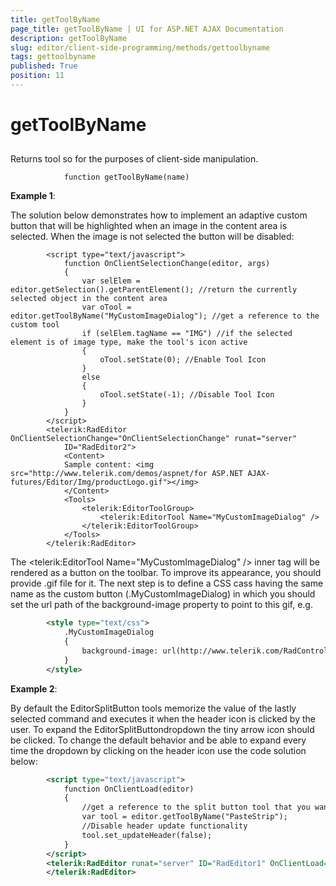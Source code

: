 ```yaml
---
title: getToolByName
page_title: getToolByName | UI for ASP.NET AJAX Documentation
description: getToolByName
slug: editor/client-side-programming/methods/gettoolbyname
tags: gettoolbyname
published: True
position: 11
---
```


# getToolByName



## 

Returns tool so for the purposes of client-side manipulation.

````ASPNET
	        function getToolByName(name)
````



__Example 1__:

The solution below demonstrates how to implement an adaptive custom button that will be highlighted when an image in the content area is selected. When the image is not selected the button will be disabled:

````ASPNET
	    <script type="text/javascript">
	        function OnClientSelectionChange(editor, args)
	        {
	            var selElem = editor.getSelection().getParentElement(); //return the currently selected object in the content area
	            var oTool = editor.getToolByName("MyCustomImageDialog"); //get a reference to the custom tool
	            if (selElem.tagName == "IMG") //if the selected element is of image type, make the tool's icon active
	            {
	                oTool.setState(0); //Enable Tool Icon
	            }
	            else
	            {
	                oTool.setState(-1); //Disable Tool Icon
	            }
	        }
	    </script>
	    <telerik:RadEditor OnClientSelectionChange="OnClientSelectionChange" runat="server"
	        ID="RadEditor2">
	        <Content>
	        Sample content: <img src="http://www.telerik.com/demos/aspnet/for ASP.NET AJAX-futures/Editor/Img/productLogo.gif"></img>
	        </Content>
	        <Tools>
	            <telerik:EditorToolGroup>
	                <telerik:EditorTool Name="MyCustomImageDialog" />
	            </telerik:EditorToolGroup>
	        </Tools>
	    </telerik:RadEditor>
````



The <telerik:EditorTool Name="MyCustomImageDialog" /> inner tag will be rendered as a button on the toolbar. To improve its appearance, you should provide .gif file for it. The next step is to define a CSS cass having the same name as the custom button (.MyCustomImageDialog) in which you should set the url path of the background-image property to point to this gif, e.g.

````XML
	    <style type="text/css">
	        .MyCustomImageDialog
	        {
	            background-image: url(http://www.telerik.com/RadControls/Editor/Skins/Custom/buttons/Underline.gif) !important;
	        }
	    </style>
````





__Example 2__:

By default the EditorSplitButton tools memorize the value of the lastly selected command and executes it when the header icon is clicked by the user. To expand the EditorSplitButtondropdown the tiny arrow icon should be clicked. To change the default behavior and be able to expand every time the dropdown by clicking on the header icon use the code solution below:

````XML
	    <script type="text/javascript">
	        function OnClientLoad(editor)
	        {
	            //get a reference to the split button tool that you want to modify
	            var tool = editor.getToolByName("PasteStrip");
	            //Disable header update functionality  
	            tool.set_updateHeader(false);
	        }
	    </script>
	    <telerik:RadEditor runat="server" ID="RadEditor1" OnClientLoad="OnClientLoad">
	    </telerik:RadEditor>
````




